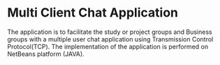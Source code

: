 Multi Client Chat Application
=============================

The application is to facilitate the study or project groups and Business groups with a multiple user chat
application using Transmission Control Protocol(TCP). The implementation of the application is performed 
on NetBeans platform (JAVA). 
